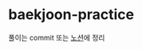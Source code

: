 # baekjoon-practice
풀이는 commit 또는 [노션](https://www.notion.so/Silver-cd39293425354df39cc19a52a88f9a13)에 정리
